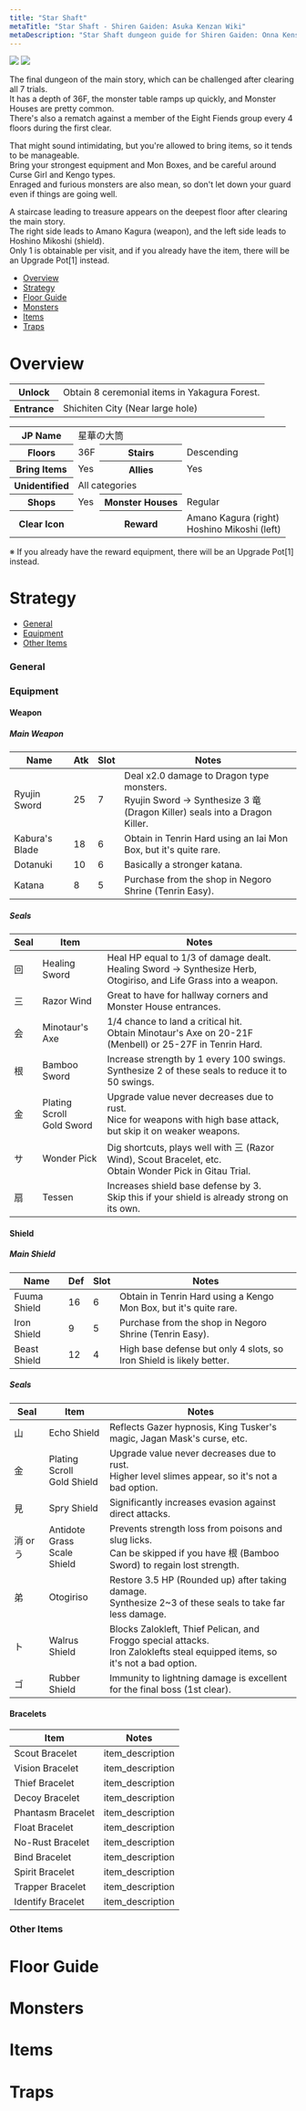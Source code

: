 ```yaml
---
title: "Star Shaft"
metaTitle: "Star Shaft - Shiren Gaiden: Asuka Kenzan Wiki"
metaDescription: "Star Shaft dungeon guide for Shiren Gaiden: Onna Kenshi Asuka Kenzan!"
---
```


<div class="pageTopImage dungeonPageTopImage2">
  <img src="../images/areas/star_shaft.png"/> <img src="../images/areas/star_shaft_2.png"/>
</div>

The final dungeon of the main story, which can be challenged after clearing all 7 trials.<br/>It has a depth of 36F, the monster table ramps up quickly, and Monster Houses are pretty common.<br/>There's also a rematch against a member of the Eight Fiends group every 4 floors during the first clear.

That might sound intimidating, but you're allowed to bring items, so it tends to be manageable.<br/>Bring your strongest equipment and Mon Boxes, and be careful around Curse Girl and Kengo types.<br/>Enraged and furious monsters are also mean, so don't let down your guard even if things are going well.

A staircase leading to treasure appears on the deepest floor after clearing the main story.<br/>The right side leads to Amano Kagura (weapon), and the left side leads to Hoshino Mikoshi (shield).<br/>Only 1 is obtainable per visit, and if you already have the item, there will be an Upgrade Pot[1] instead.

<ul class="quickLinksUL">
  <li><a href="#overview">Overview</a></li>
  <li><a href="#strategy">Strategy</a></li>
  <li><a href="#floor-guide">Floor Guide</a></li>
  <li><a href="#monsters">Monsters</a></li>
  <li><a href="#items">Items</a></li>
  <li><a href="#traps">Traps</a></li>
</ul>

# Overview

<table class="dungeonOverview">
  <tr>
    <th>Unlock</th>
    <td class="highlightYellow">Obtain 8 ceremonial items in Yakagura Forest.</td>
  </tr>
  <tr>
    <th>Entrance</th>
    <td class="highlightYellow">Shichiten City (Near large hole)</td>
  </tr>
</table>

<table class="dungeonTable">
  <tr>
    <th>JP Name</th>
    <td colspan="3">星華の大筒</td>
  </tr>
  <tr>
    <th>Floors</th>
    <td>36F</td>
    <th>Stairs</th>
    <td>Descending</td>
  </tr>
  <tr>
    <th>Bring Items</th>
    <td>Yes</td>
    <th>Allies</th>
    <td>Yes</td>
  </tr>
  <tr>
    <th>Unidentified</th>
    <td colspan="3">All categories</td>
  </tr>
  <tr>
    <th>Shops</th>
    <td>Yes</td>
    <th>Monster Houses</th>
    <td>Regular</td>
  </tr>
  <tr>
    <th>Clear Icon</th>
    <td></td>
    <th>Reward</th>
    <td>Amano Kagura (right)<br/>Hoshino Mikoshi (left)</td>
  </tr>
</table>

※ If you already have the reward equipment, there will be an Upgrade Pot[1] instead.

# Strategy

<ul class="quickLinksUL">
  <li><a href="#general">General</a></li>
  <li><a href="#equipment">Equipment</a></li>
  <li><a href="#other-items">Other Items</a></li>
</ul>

### General

### Equipment

#### Weapon

##### Main Weapon

<table class="dungeonTable">
  <thead>
    <tr>
      <th>Name</th>
      <th>Atk</th>
      <th>Slot</th>
      <th>Notes</th>
    </tr>
  </thead>
  <tbody>
    <tr>
      <td class="highlightGray">Ryujin Sword</td>
      <td class="centeredText">25</td>
      <td class="centeredText">7</td>
      <td>Deal x2.0 damage to Dragon type monsters.<br/>Ryujin Sword → Synthesize 3 竜 (Dragon Killer) seals into a Dragon Killer.</td>
    </tr>
    <tr>
      <td class="highlightGray">Kabura's Blade</td>
      <td class="centeredText">18</td>
      <td class="centeredText">6</td>
      <td>Obtain in Tenrin Hard using an Iai Mon Box, but it's quite rare.</td>
    </tr>
    <tr>
      <td class="highlightGray">Dotanuki</td>
      <td class="centeredText">10</td>
      <td class="centeredText">6</td>
      <td>Basically a stronger katana.</td>
    </tr>
    <tr>
      <td class="highlightGray">Katana</td>
      <td class="centeredText">8</td>
      <td class="centeredText">5</td>
      <td>Purchase from the shop in Negoro Shrine (Tenrin Easy).</td>
    </tr>
  </tbody>
</table>

##### Seals

<table class="dungeonTable">
  <thead>
    <tr>
      <th>Seal</th>
      <th>Item</th>
      <th>Notes</th>
    </tr>
  </thead>
  <tbody>
    <tr>
      <td class="highlightGray">回</td>
      <td>Healing Sword</td>
      <td>Heal HP equal to 1/3 of damage dealt.<br/>Healing Sword → Synthesize Herb, Otogiriso, and Life Grass into a weapon.</td>
    </tr>
    <tr>
      <td class="highlightGray">三</td>
      <td>Razor Wind</td>
      <td>Great to have for hallway corners and Monster House entrances.</td>
    </tr>
    <tr>
      <td class="highlightGray">会</td>
      <td>Minotaur's Axe</td>
      <td>1/4 chance to land a critical hit.<br/>Obtain Minotaur's Axe on 20-21F (Menbell) or 25-27F in Tenrin Hard.</td>
    </tr>
    <tr>
      <td class="highlightGray">根</td>
      <td>Bamboo Sword</td>
      <td>Increase strength by 1 every 100 swings.<br/>Synthesize 2 of these seals to reduce it to 50 swings.</td>
    </tr>
    <tr>
      <td class="highlightGray">金</td>
      <td>Plating Scroll<br/>Gold Sword</td>
      <td>Upgrade value never decreases due to rust.<br/>Nice for weapons with high base attack, but skip it on weaker weapons.</td>
    </tr>
    <tr>
      <td class="highlightGray">サ</td>
      <td>Wonder Pick</td>
      <td>Dig shortcuts, plays well with 三 (Razor Wind), Scout Bracelet, etc.<br/>Obtain Wonder Pick in Gitau Trial.</td>
    </tr>
    <tr>
      <td class="highlightGray">扇</td>
      <td>Tessen</td>
      <td>Increases shield base defense by 3.<br/>Skip this if your shield is already strong on its own.</td>
    </tr>
  </tbody>
</table>

#### Shield

##### Main Shield

<table class="dungeonTable">
  <thead>
    <tr>
      <th>Name</th>
      <th>Def</th>
      <th>Slot</th>
      <th>Notes</th>
    </tr>
  </thead>
  <tbody>
    <tr>
      <td class="highlightGray">Fuuma Shield</td>
      <td class="centeredText">16</td>
      <td class="centeredText">6</td>
      <td>Obtain in Tenrin Hard using a Kengo Mon Box, but it's quite rare.</td>
    </tr>
    <tr>
      <td class="highlightGray">Iron Shield</td>
      <td class="centeredText">9</td>
      <td class="centeredText">5</td>
      <td>Purchase from the shop in Negoro Shrine (Tenrin Easy).</td>
    </tr>
    <tr>
      <td class="highlightGray">Beast Shield</td>
      <td class="centeredText">12</td>
      <td class="centeredText">4</td>
      <td>High base defense but only 4 slots, so Iron Shield is likely better.</td>
    </tr>
  </tbody>
</table>

##### Seals

<table class="dungeonTable">
  <thead>
    <tr>
      <th>Seal</th>
      <th>Item</th>
      <th>Notes</th>
    </tr>
  </thead>
  <tbody>
    <tr>
      <td class="highlightGray">山</td>
      <td>Echo Shield</td>
      <td>Reflects Gazer hypnosis, King Tusker's magic, Jagan Mask's curse, etc.</td>
    </tr>
    <tr>
      <td class="highlightGray">金</td>
      <td>Plating Scroll<br/>Gold Shield</td>
      <td>Upgrade value never decreases due to rust.<br/>Higher level slimes appear, so it's not a bad option.</td>
    </tr>
    <tr>
      <td class="highlightGray">見</td>
      <td>Spry Shield</td>
      <td>Significantly increases evasion against direct attacks.</td>
    </tr>
    <tr>
      <td class="highlightGray">消 or う</td>
      <td>Antidote Grass<br/>Scale Shield</td>
      <td>Prevents strength loss from poisons and slug licks.<br/>Can be skipped if you have 根 (Bamboo Sword) to regain lost strength.</td>
    </tr>
    <tr>
      <td class="highlightGray">弟</td>
      <td>Otogiriso</td>
      <td>Restore 3.5 HP (Rounded up) after taking damage.<br/>Synthesize 2~3 of these seals to take far less damage.</td>
    </tr>
    <tr>
      <td class="highlightGray">ト</td>
      <td>Walrus Shield</td>
      <td>Blocks Zalokleft, Thief Pelican, and Froggo special attacks.<br/>Iron Zaloklefts steal equipped items, so it's not a bad option.</td>
    </tr>
    <tr>
      <td class="highlightGray">ゴ</td>
      <td>Rubber Shield</td>
      <td>Immunity to lightning damage is excellent for the final boss (1st clear).</td>
    </tr>
  </tbody>
</table>

#### Bracelets

<table class="dungeonTable">
  <thead>
    <tr>
      <th>Item</th>
      <th>Notes</th>
    </tr>
  </thead>
  <tbody>
    <tr>
      <td class="highlightGray">Scout Bracelet</td>
      <td>item_description</td>
    </tr>
    <tr>
      <td class="highlightGray">Vision Bracelet</td>
      <td>item_description</td>
    </tr>
    <tr>
      <td class="highlightGray">Thief Bracelet</td>
      <td>item_description</td>
    </tr>
    <tr>
      <td class="highlightGray">Decoy Bracelet</td>
      <td>item_description</td>
    </tr>
    <tr>
      <td class="highlightGray">Phantasm Bracelet</td>
      <td>item_description</td>
    </tr>
    <tr>
      <td class="highlightGray">Float Bracelet</td>
      <td>item_description</td>
    </tr>
    <tr>
      <td class="highlightGray">No-Rust Bracelet</td>
      <td>item_description</td>
    </tr>
    <tr>
      <td class="highlightGray">Bind Bracelet</td>
      <td>item_description</td>
    </tr>
    <tr>
      <td class="highlightGray">Spirit Bracelet</td>
      <td>item_description</td>
    </tr>
    <tr>
      <td class="highlightGray">Trapper Bracelet</td>
      <td>item_description</td>
    </tr>
    <tr>
      <td class="highlightGray">Identify Bracelet</td>
      <td>item_description</td>
    </tr>
  </tbody>
</table>

### Other Items

# Floor Guide

# Monsters

# Items

# Traps
